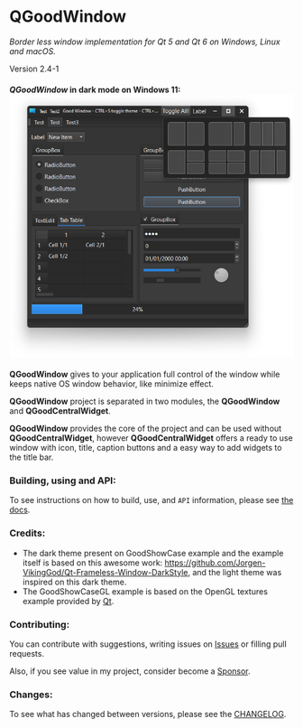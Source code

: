 # QGoodWindow

*Border less window implementation for Qt 5 and Qt 6 on Windows, Linux and macOS.*

Version 2.4-1

#### *QGoodWindow* in dark mode on Windows 11: ![](img/qgoodwindow.png)

**QGoodWindow** gives to your application full control of the window while keeps native OS window behavior, like minimize effect.

**QGoodWindow** project is separated in two modules, the  **QGoodWindow** and **QGoodCentralWidget**.

**QGoodWindow** provides the core of the project and can be used without **QGoodCentralWidget**, however **QGoodCentralWidget** offers a ready to use window with icon, title, caption buttons and a easy way to add widgets to the title bar.

### **Building, using and API:**

To see instructions on how to build, use, and `API` information, please see [the docs](docs).

### **Credits:**

- The dark theme present on GoodShowCase example and the example itself is based on this awesome work: https://github.com/Jorgen-VikingGod/Qt-Frameless-Window-DarkStyle, and the light theme was inspired on this dark theme.
- The GoodShowCaseGL example is based on the OpenGL textures example provided by [Qt](https://doc.qt.io/qt-5/qtopengl-textures-example.html).

### **Contributing:**

You can contribute with suggestions, writing issues on [Issues](https://github.com/antonypro/QGoodWindow/issues) or filling pull requests.

Also, if you see value in my project, consider become a [Sponsor](https://github.com/sponsors/antonypro).

### **Changes:**

To see what has changed between versions, please see the [CHANGELOG](CHANGELOG.md).
